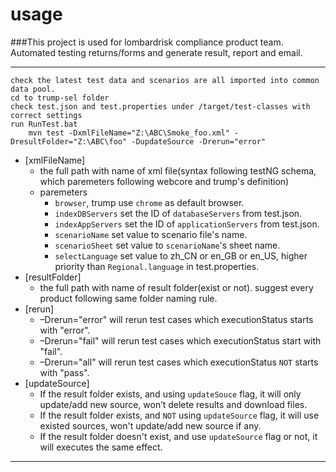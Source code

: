 usage 
===
###This project is used for lombardrisk compliance product team. Automated testing returns/forms and generate result, report and email. 

----
	check the latest test data and scenarios are all imported into common data pool.
	cd to trump-sel folder
	check test.json and test.properties under /target/test-classes with correct settings
	run RunTest.bat
		mvn test -DxmlFileName="Z:\ABC\Smoke_foo.xml" -DresultFolder="Z:\ABC\foo" -DupdateSource -Drerun="error"
		
* [xmlFileName]
	* the full path with name of xml file(syntax following testNG schema, which paremeters following webcore and trump's definition)
	* paremeters 
		* `browser`, trump use `chrome` as default browser.
		* `indexDBServers` set the ID of `databaseServers` from test.json.
		* `indexAppServers` set the ID of `applicationServers` from test.json.
		* `scenarioName` set value to scenario file's name.
		* `scenarioSheet` set value to `scenarioName`'s sheet name.
		* `selectLanguage` set value to zh_CN or en_GB or en_US, higher priority than `Regional.language` in test.properties.
* [resultFolder]
	* the full path with name of result folder(exist or not). suggest every product following same folder naming rule.
* [rerun]
	* –Drerun="error" will rerun test cases which executionStatus starts with "error".
	* –Drerun="fail" will rerun test cases which executionStatus start with "fail".
	* –Drerun="all" will rerun test cases which executionStatus `NOT` starts with "pass".
* [updateSource]
	* If the result folder exists, and using `updateSouce` flag, it will only update/add new source, won’t delete results and download files.
	* If the result folder exists, and `NOT` using `updateSource` flag, it will use existed sources, won't update/add new source if any.
	* If the result folder doesn't exist, and use `updateSource` flag or not, it will executes the same effect.

-------

